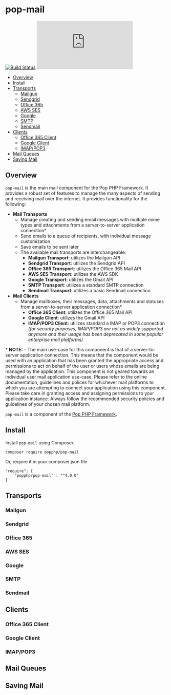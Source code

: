 pop-mail
========

[![Build Status](https://github.com/popphp/pop-mail/workflows/phpunit/badge.svg)](https://github.com/popphp/pop-mail/actions)
[![Coverage Status](http://cc.popphp.org/coverage.php?comp=pop-mail)](http://cc.popphp.org/pop-mail/)

* [Overview](#overview)
* [Install](#install)
* [Transports](#transports)
  - [Mailgun](#mailgun)
  - [Sendgrid](#sendgrid)
  - [Office 365](#office-365)
  - [AWS SES](#aws-ses)
  - [Google](#google)
  - [SMTP](#smtp)
  - [Sendmail](#sendmail)
* [Clients](#clients)
  - [Office 365 Client](#office-365-client)
  - [Google Client](#google-client)
  - [IMAP/POP3](#imap-pop3)
* [Mail Queues](#mail-queues)
* [Saving Mail](#saving-mail)

Overview
--------
`pop-mail` is the main mail component for the Pop PHP Framework. It provides a robust set of features to manage the
many aspects of sending and receiving mail over the internet. It provides functionality for the following:

- **Mail Transports**
  - Manage creating and sending email messages with multiple mime types and attachments from a server-to-server application connection*
  - Send emails to a queue of recipients, with individual message customization
  - Save emails to be sent later
  - The available mail transports are interchangeable:
    - **Mailgun Transport**: utilizes the Mailgun API
    - **Sendgrid Transport**: utilizes the Sendgrid API
    - **Office 365 Transport**: utilizes the Office 365 Mail API
    - **AWS SES Transport**: utilizes the AWS SDK
    - **Google Transport**: utilizes the Gmail API
    - **SMTP Transport**: utilizes a standard SMTP connection
    - **Sendmail Transport**: utilizes a basic Sendmail connection 
- **Mail Clients**
  - Manage mailboxes, their messages, data, attachments and statuses from a server-to-server application connection*
    - **Office 365 Client**: utilizes the Office 365 Mail API
    - **Google Client**: utilizes the Gmail API
    - **IMAP/POP3 Client**: utilizes standard a IMAP or POP3 connection
      *(for security purposes, IMAP/POP3 are not as widely supported anymore and their usage has been deprecated in some popular enterprise mail platforms)*

\* **NOTE:** - The main use-case for this component is that of a server-to-server application connection. This means
that the component would be used with an application that has been granted the appropriate access and permissions to
act on behalf of the user or users whose emails are being managed by the application. This component is not geared
towards an individual user mail application use-case. Please refer to the online documentation, guidelines and polices
for whichever mail platforms to which you are attempting to connect your application using this component. Please take
care in granting access and assigning permissions to your application instance. Always follow the recommended security
policies and guidelines of your chosen mail platform.  

`pop-mail` is a component of the [Pop PHP Framework](http://www.popphp.org/).

Install
-------

Install `pop-mail` using Composer.

    composer require popphp/pop-mail

Or, require it in your composer.json file

    "require": {
        "popphp/pop-mail" : "^4.0.0"
    }

Transports
----------

### Mailgun

### Sendgrid

### Office 365

### AWS SES

### Google

### SMTP

### Sendmail

Clients
-------

### Office 365 Client

### Google Client

### IMAP/POP3

Mail Queues
-----------

Saving Mail
-----------

